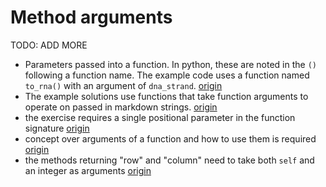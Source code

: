 # Method arguments

TODO: ADD MORE

- Parameters passed into a function. In python, these are noted in the `()` following a function name. The example code uses a function named `to_rna()` with an argument of `dna_strand`. [origin](./exercise-concepts/rna-transcription.md)
- The example solutions use functions that take function arguments to operate on passed in markdown strings. [origin](./exercise-concepts/markdown.md)
- the exercise requires a single positional parameter in the function signature [origin](./exercise-concepts/leap.md)
- concept over arguments of a function and how to use them is required [origin](./exercise-concepts/variable-length-quantity.md)
- the methods returning "row" and "column" need to take both `self` and an integer as arguments [origin](./exercise-concepts/matrix.md)

